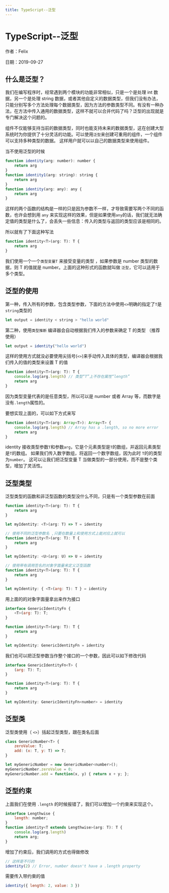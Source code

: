 ```yaml
---
title: TypeScript--泛型
---
```


# TypeScript--泛型

作者：Felix

日期：2019-09-27

## 什么是泛型？

我们在编写程序时，经常遇到两个模块的功能非常相似，只是一个是处理 int 数据，另一个是处理 string 数据，或者其他自定义的数据类型，但我们没有办法，只能分别写多个方法处理每个数据类型，因为方法的参数类型不同。有没有一种办法，在方法中传入通用的数据类型，这样不就可以合并代码了吗？泛型的出现就是专门解决这个问题的。

组件不仅能够支持当前的数据类型，同时也能支持未来的数据类型，这在创建大型系统时为你提供了十分灵活的功能。可以使用`泛型`来创建可重用的组件，一个组件可以支持多种类型的数据。 这样用户就可以以自己的数据类型来使用组件。

当不使用泛型的时候

```js
function identity(arg: number): number {
    return arg
}
function identity1(arg: string): string {
    return arg
}
function identity(arg: any): any {
    return arg
}
```

这样的两个函数的结构是一样的只是因为参数不一样，才导致需要写两个不同的函数，也许会想到用 `any` 来实现这样的效果，但是如果使用`any`的话，我们就无法确定值的类型是什么了，会丢失一些信息：传入的类型与返回的类型应该是相同的。

所以就有了下面这种写法

```js
function identity<T>(arg: T): T {
    return arg
}
```

我们使用一个一个`类型变量T` 来接受变量的类型 ，如果参数是 number 类型的数据，则 T 的值就是 number。上面的这种形式的函数就叫做 `泛型`，它可以适用于多个类型。

## 泛型的使用

第一种，传入所有的参数，包含类型参数，下面的方法中使用`<>`明确的指定了`T`是`string`类型的

```js
let output = identity < string > "hello world"
```

第二种，使用`类型推断` 编译器会自动根据我们传入的参数来确定 T 的类型 （推荐使用）

```js
let output = identity("hello world")
```

这样的使用方式就没必要使用尖括号(`<>`)来手动传入具体的类型，编译器会根据我们传入的值的类型来设置 T 的值

```js
function identity<T>(arg: T): T {
    console.log(arg.length) // 类型“T”上不存在属性“length”
    return arg
}
```

因为类型变量代表的是任意类型，所以可以是 number 或者 Array 等，而数字是没有`.length`属性的。

要想实现上面的，可以如下方式来写

```js
function identity<T>(arg: Array<T>): Array<T> {
    console.log(arg.length) // Array has a .length, so no more error
    return arg
}
```

identity 接收类型参数`T`和参数`arg`，它是个元素类型是`T`的数组，并返回元素类型是`T`的数组。 如果我们传入数字数组，将返回一个数字数组，因为此时 `T`的的类型为`number`。 这可以让我们把泛型变量 T 当做类型的一部分使用，而不是整个类型，增加了灵活性。

## 泛型类型

泛型类型的函数和非泛型函数的类型没什么不同，只是有一个类型参数在前面

```js
function identity<T>(arg: T): T {
    return arg
}

let myIdentity: <T>(arg: T) => T = identity

// 使用不同的泛型参数名 ,只要在数量上和使用方式上能对应上就可以
function identity<T>(arg: T): T {
    return arg
}

let myIdentity: <U>(arg: U) => U = identity

// 使用带有调用签名的对象字面量来定义泛型函数
function identity<T>(arg: T): T {
    return arg
}

let myIdentity: { <T>(arg: T): T } = identity
```

用上面的的对象字面量拿出来作为接口

```js
interface GenericIdentityFn {
    <T>(arg: T): T;
}

function identity<T>(arg: T): T {
    return arg
}

let myIdentity: GenericIdentityFn = identity
```

我们也可以把泛型参数当作整个接口的一个参数，因此可以如下修改代码

```js
interface GenericIdentityFn<T> {
    (arg: T): T;
}

function identity<T>(arg: T): T {
    return arg
}

let myIdentity: GenericIdentityFn<number> = identity
```

## 泛型类

泛型类使用（ `<>`）括起泛型类型，跟在类名后面

```js
class GenericNumber<T> {
    zeroValue: T;
    add: (x: T, y: T) => T;
}

let myGenericNumber = new GenericNumber<number>();
myGenericNumber.zeroValue = 0;
myGenericNumber.add = function(x, y) { return x + y; };
```

## 泛型约束

上面我们在使用 `.length` 的时候报错了，我们可以增加一个约束来实现这个。

```js
interface Lengthwise {
    length: number;
}
function identity<T extends Lengthwise>(arg: T): T {
    console.log(arg.length)
    return arg;
}
```

增加了约束后，我们调用的方式也得做修改

```js
// 这样是不行的
identity(2) // Error, number doesn't have a .length property
```

需要传入带约束的值

```js
identity({ length: 2, value: 3 })
```
